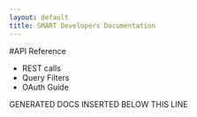 ```yaml
---
layout: default
title: SMART Developers Documentation
---
```


#API Reference

* REST calls
* Query Filters
* OAuth Guide

GENERATED DOCS INSERTED BELOW THIS LINE


